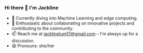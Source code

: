 ### Hi there 👋 I'm Jackline

- 🔭 Currently diving into Machine Learning  and edge computing.
- 👯 Enthusiastic about collaborating on innovative projects and contributing to the community.
- 📫 Reach me at jacklinetum17@gmail.com – I'm always up for a discussion.
- 😄 Pronouns: she/her


